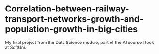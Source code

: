 # Correlation-between-railway-transport-networks-growth-and-population-growth-in-big-cities
My final project from the Data Science module, part of the AI course I took at SoftUni.
